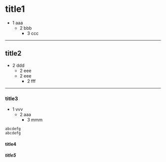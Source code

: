 # title1
- 1 aaa
  - 2 bbb 
    - 3 ccc

---

## title2
- 2 ddd
  - 2 eee
  - 2 eee
    - 2 fff

---

### title3
- 1 vvv
  - 2 aaa
    - 3 mmm


```
abcdefg
abcdefg
```


#### title4

##### title5